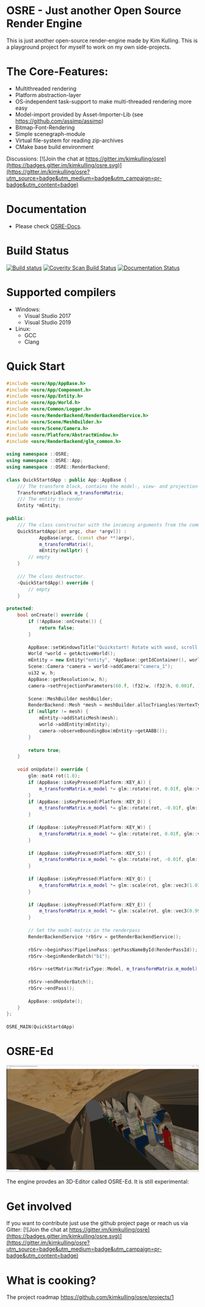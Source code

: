 # OSRE - Just another Open Source Render Engine

This is just another open-source render-engine made by Kim Kulling. This is a playground project for myself to work on my own side-projects.

# The Core-Features:
- Multithreaded rendering 
- Platform abstraction-layer
- OS-independent task-support to make multi-threaded rendering more easy
- Model-import provided by Asset-Importer-Lib (see https://github.com/assimp/assimp)
- Bitmap-Font-Rendering
- Simple scenegraph-module
- Virtual file-system for reading zip-archives
- CMake base build environment

Discussions: [![Join the chat at https://gitter.im/kimkulling/osre](https://badges.gitter.im/kimkulling/osre.svg)](https://gitter.im/kimkulling/osre?utm_source=badge&utm_medium=badge&utm_campaign=pr-badge&utm_content=badge)

# Documentation
- Please check [OSRE-Docs](https://osre-doc.readthedocs.io/en/latest/).

# Build Status
[![Build status](https://github.com/kimkulling/osre/actions/workflows/cmake.yml/badge.svg)](https://github.com/kimkulling/osre/actions/workflows/cmake.yml)
[![Coverity Scan Build Status](https://scan.coverity.com/projects/13242/badge.svg)](https://scan.coverity.com/projects/kimkulling-osre)
[![Documentation Status](https://readthedocs.org/projects/osre-doc/badge/?version=latest)](https://osre-doc.readthedocs.io/en/latest/?badge=latest)

# Supported compilers
- Windows:
  - Visual Studio 2017
  - Visual Studio 2019
- Linux:
  - GCC
  - Clang

# Quick Start

```cpp
#include <osre/App/AppBase.h>
#include <osre/App/Component.h>
#include <osre/App/Entity.h>
#include <osre/App/World.h>
#include <osre/Common/Logger.h>
#include <osre/RenderBackend/RenderBackendService.h>
#include <osre/Scene/MeshBuilder.h>
#include <osre/Scene/Camera.h>
#include <osre/Platform/AbstractWindow.h>
#include <osre/RenderBackend/glm_common.h>

using namespace ::OSRE;
using namespace ::OSRE::App;
using namespace ::OSRE::RenderBackend;

class QuickStartdApp : public App::AppBase {
    /// The transform block, contains the model-, view- and projection-matrix
    TransformMatrixBlock m_transformMatrix;
    /// The entity to render
    Entity *mEntity;

public:
    /// The class constructor with the incoming arguments from the command line.
    QuickStartdApp(int argc, char *argv[]) :
            AppBase(argc, (const char **)argv),
            m_transformMatrix(),
            mEntity(nullptr) {
        // empty
    }

    /// The class destructor.
    ~QuickStartdApp() override {
        // empty
    }

protected:
    bool onCreate() override {
        if (!AppBase::onCreate()) {
            return false;
        }

        AppBase::setWindowsTitle("Quickstart! Rotate with wasd, scroll with qe");
        World *world = getActiveWorld();
        mEntity = new Entity("entity", *AppBase::getIdContainer(), world);
        Scene::Camera *camera = world->addCamera("camera_1");
        ui32 w, h;
        AppBase::getResolution(w, h);        
        camera->setProjectionParameters(60.f, (f32)w, (f32)h, 0.001f, 1000.f);

        Scene::MeshBuilder meshBuilder;
        RenderBackend::Mesh *mesh = meshBuilder.allocTriangles(VertexType::ColorVertex, BufferAccessType::ReadOnly).getMesh();
        if (nullptr != mesh) {
            mEntity->addStaticMesh(mesh);
            world->addEntity(mEntity);            
            camera->observeBoundingBox(mEntity->getAABB());
        }

        return true;
    }

    void onUpdate() override {
        glm::mat4 rot(1.0);
        if (AppBase::isKeyPressed(Platform::KEY_A)) {
            m_transformMatrix.m_model *= glm::rotate(rot, 0.01f, glm::vec3(1, 0, 0));
        }
        if (AppBase::isKeyPressed(Platform::KEY_D)) {
            m_transformMatrix.m_model *= glm::rotate(rot, -0.01f, glm::vec3(1, 0, 0));
        }

        if (AppBase::isKeyPressed(Platform::KEY_W)) {
            m_transformMatrix.m_model *= glm::rotate(rot, 0.01f, glm::vec3(0, 1, 0));
        }

        if (AppBase::isKeyPressed(Platform::KEY_S)) {
            m_transformMatrix.m_model *= glm::rotate(rot, -0.01f, glm::vec3(0, 1, 0));
        }

        if (AppBase::isKeyPressed(Platform::KEY_Q)) {
            m_transformMatrix.m_model *= glm::scale(rot, glm::vec3(1.01f, 1.01, 1.01f));
        }

        if (AppBase::isKeyPressed(Platform::KEY_E)) {
            m_transformMatrix.m_model *= glm::scale(rot, glm::vec3(0.99f, 0.99f, 0.99f));
        }

        // Set the model-matrix in the renderpass
        RenderBackendService *rbSrv = getRenderBackendService();

        rbSrv->beginPass(PipelinePass::getPassNameById(RenderPassId));
        rbSrv->beginRenderBatch("b1");

        rbSrv->setMatrix(MatrixType::Model, m_transformMatrix.m_model);

        rbSrv->endRenderBatch();
        rbSrv->endPass();

        AppBase::onUpdate();
    }
};

OSRE_MAIN(QuickStartdApp)
```

# OSRE-Ed
![ESRE-Ed](assets/Images/sponza.png)

The engine provdes an 3D-Editor called OSRE-Ed. It is still experimental:

# Get involved
If you want to contribute just use the github project page or reach us via Gitter:
[![Join the chat at https://gitter.im/kimkulling/osre](https://badges.gitter.im/kimkulling/osre.svg)](https://gitter.im/kimkulling/osre?utm_source=badge&utm_medium=badge&utm_campaign=pr-badge&utm_content=badge)

# What is cooking?
The project roadmap https://github.com/kimkulling/osre/projects/1
